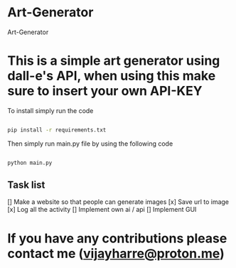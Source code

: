 # Art-Generator
Art-Generator

# This is a simple art generator using dall-e's API, when using this make sure to insert your own API-KEY

To install simply run the code

```bash 

pip install -r requirements.txt 

```

Then simply run main.py file by using the following code

```bash 

python main.py 

```

## Task list

[] Make a website so that people can generate images
[x] Save url to image
[x] Log all the activity
[] Implement own ai / api
[] Implement GUI

# If you have any contributions please contact me __(vijayharre@proton.me)__
